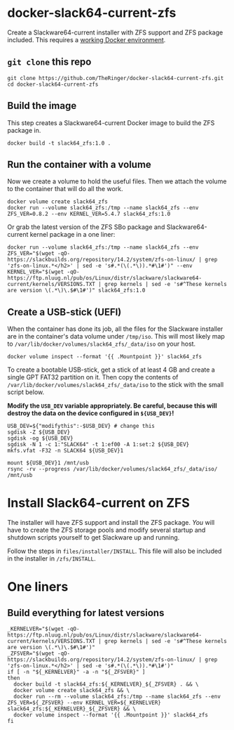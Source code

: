# docker-slack64-current-zfs

Create a Slackware64-current installer with ZFS support and ZFS package included. This requires a [working Docker environment](https://docs.docker.com/install/).

## `git clone` this repo

```
git clone https://github.com/TheRinger/docker-slack64-current-zfs.git
cd docker-slack64-current-zfs
```

## Build the image

This step creates a Slackware64-current Docker image to build the ZFS package in.

```
docker build -t slack64_zfs:1.0 .
```

## Run the container with a volume

Now we create a volume to hold the useful files. Then we attach the volume to the container that will do all the work.

```
docker volume create slack64_zfs
docker run --volume slack64_zfs:/tmp --name slack64_zfs --env ZFS_VER=0.8.2 --env KERNEL_VER=5.4.7 slack64_zfs:1.0
```

Or grab the latest version of the ZFS SBo package and Slackware64-current kernel package in a one liner:

```
docker run --volume slack64_zfs:/tmp --name slack64_zfs --env ZFS_VER="$(wget -qO- https://slackbuilds.org/repository/14.2/system/zfs-on-linux/ | grep 'zfs-on-linux.*</h2>' | sed -e 's#.*(\(.*\)).*#\1#')" --env KERNEL_VER="$(wget -qO- https://ftp.nluug.nl/pub/os/Linux/distr/slackware/slackware64-current/kernels/VERSIONS.TXT | grep kernels | sed -e 's#^These kernels are version \(.*\)\.$#\1#')" slack64_zfs:1.0
```

## Create a USB-stick (UEFI)

When the container has done its job, all the files for the Slackware installer are in the container's data volume under `/tmp/iso`. This will most likely map to  `/var/lib/docker/volumes/slack64_zfs/_data/iso` on your host.

```
docker volume inspect --format '{{ .Mountpoint }}' slack64_zfs
```

To create a bootable USB-stick, get a stick of at least 4 GB and create a single GPT FAT32 partition on it. Then copy the contents of `/var/lib/docker/volumes/slack64_zfs/_data/iso` to the stick with the small script below.

**Modify the `USB_DEV` variable appropriately. Be careful, because this will destroy the data on the device configured in `${USB_DEV}`!**

```
USB_DEV=${"modifythis":-$USB_DEV} # change this
sgdisk -Z ${USB_DEV}
sgdisk -og ${USB_DEV}
sgdisk -N 1 -c 1:"SLACK64" -t 1:ef00 -A 1:set:2 ${USB_DEV}
mkfs.vfat -F32 -n SLACK64 ${USB_DEV}1

mount ${USB_DEV}1 /mnt/usb
rsync -rv --progress /var/lib/docker/volumes/slack64_zfs/_data/iso/ /mnt/usb
```

# Install Slack64-current on ZFS

The installer will have ZFS support and install the ZFS package. *You* will have to create the ZFS storage pools and modify several startup and shutdown scripts yourself to get Slackware up and running.

Follow the steps in `files/installer/INSTALL`. This file will also be included in the installer in `/zfs/INSTALL`.

# One liners

## Build everything for latest versions

```
_KERNELVER="$(wget -qO- https://ftp.nluug.nl/pub/os/Linux/distr/slackware/slackware64-current/kernels/VERSIONS.TXT | grep kernels | sed -e 's#^These kernels are version \(.*\)\.$#\1#')"
_ZFSVER="$(wget -qO- https://slackbuilds.org/repository/14.2/system/zfs-on-linux/ | grep 'zfs-on-linux.*</h2>' | sed -e 's#.*(\(.*\)).*#\1#')"
if [ -n "${_KERNELVER}" -a -n "${_ZFSVER}" ]
then
  docker build -t slack64_zfs:${_KERNELVER}_${_ZFSVER} . && \
  docker volume create slack64_zfs && \
  docker run --rm --volume slack64_zfs:/tmp --name slack64_zfs --env ZFS_VER=${_ZFSVER} --env KERNEL_VER=${_KERNELVER} slack64_zfs:${_KERNELVER}_${_ZFSVER} && \
  docker volume inspect --format '{{ .Mountpoint }}' slack64_zfs
fi
```
